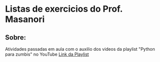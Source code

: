 # Listas de exercicios do Prof. Masanori
## Sobre:
Atividades passadas em aula com o auxilio dos videos da playlist "Python para zumbis" no YouTube
[Link da Playlist](https://www.youtube.com/watch?v=YO58tXerKDc&list=PLUukMN0DTKCtbzhbYe2jdF4cr8MOWClXc)